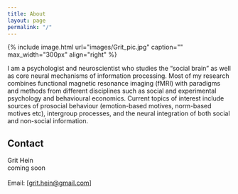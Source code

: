 ```yaml
---
title: About
layout: page
permalink: "/"
---
```


{% include image.html url="images/Grit_pic.jpg" caption="" max_width="300px" align="right" %}

I am a psychologist and neuroscientist who studies the “social brain” as well as core neural mechanisms of information processing. Most of my research combines functional magnetic resonance imaging (fMRI) with paradigms and methods from different disciplines such as social and experimental psychology and behavioural economics. Current topics of interest include sources of prosocial behaviour (emotion-based motives, norm-based motives etc), intergroup processes, and the neural integration of both social and non-social information.

## Contact

Grit Hein <br />
coming soon <br />
<br />
Email: [grit.hein@gmail.com]


[Yavin]: https://en.wikipedia.org/wiki/Yavin
[chewy@rebel.com]: mailto:chewy@rebel.com
